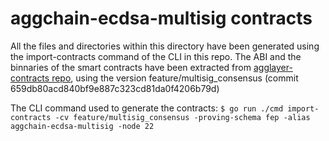 # aggchain-ecdsa-multisig contracts

All the files and directories within this directory have been generated using the import-contracts command of the CLI in this repo.
The ABI and the binnaries of the smart contracts have been extracted from [agglayer-contracts repo](https://github.com/agglayer/agglayer-contracts.git), using the version feature/multisig_consensus (commit 659db80acd840bf9e887c323cd81da0f4206b79d)

The CLI command used to generate the contracts: `$ go run ./cmd import-contracts -cv feature/multisig_consensus -proving-schema fep -alias aggchain-ecdsa-multisig -node 22`
